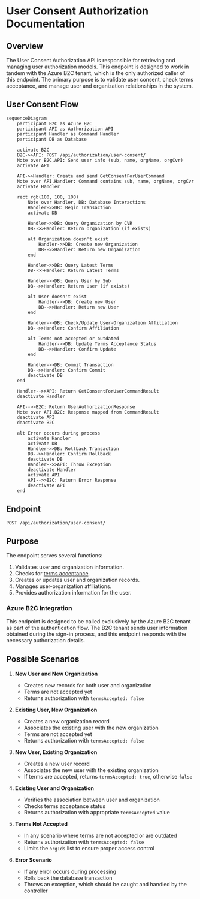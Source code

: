 ﻿# User Consent Authorization Documentation

## Overview

The User Consent Authorization API is responsible for retrieving and managing user authorization models.
This endpoint is designed to work in tandem with the Azure B2C tenant,
which is the only authorized caller of this endpoint.
The primary purpose is to validate user consent, check terms acceptance,
and manage user and organization relationships in the system.

## User Consent Flow

```mermaid
sequenceDiagram
    participant B2C as Azure B2C
    participant API as Authorization API
    participant Handler as Command Handler
    participant DB as Database

    activate B2C
    B2C->>API: POST /api/authorization/user-consent/
    Note over B2C,API: Send user info (sub, name, orgName, orgCvr)
    activate API

    API->>Handler: Create and send GetConsentForUserCommand
    Note over API,Handler: Command contains sub, name, orgName, orgCvr
    activate Handler

    rect rgb(100, 100, 100)
        Note over Handler, DB: Database Interactions
        Handler->>DB: Begin Transaction
        activate DB

        Handler->>DB: Query Organization by CVR
        DB-->>Handler: Return Organization (if exists)

        alt Organization doesn't exist
            Handler->>DB: Create new Organization
            DB-->>Handler: Return new Organization
        end

        Handler->>DB: Query Latest Terms
        DB-->>Handler: Return Latest Terms

        Handler->>DB: Query User by Sub
        DB-->>Handler: Return User (if exists)

        alt User doesn't exist
            Handler->>DB: Create new User
            DB-->>Handler: Return new User
        end

        Handler->>DB: Check/Update User-Organization Affiliation
        DB-->>Handler: Confirm Affiliation

        alt Terms not accepted or outdated
            Handler->>DB: Update Terms Acceptance Status
            DB-->>Handler: Confirm Update
        end

        Handler->>DB: Commit Transaction
        DB-->>Handler: Confirm Commit
        deactivate DB
    end

    Handler-->>API: Return GetConsentForUserCommandResult
    deactivate Handler

    API-->>B2C: Return UserAuthorizationResponse
    Note over API,B2C: Response mapped from CommandResult
    deactivate API
    deactivate B2C

    alt Error occurs during process
        activate Handler
        activate DB
        Handler->>DB: Rollback Transaction
        DB-->>Handler: Confirm Rollback
        deactivate DB
        Handler-->>API: Throw Exception
        deactivate Handler
        activate API
        API-->>B2C: Return Error Response
        deactivate API
    end
```

## Endpoint

```http request
POST /api/authorization/user-consent/
```

## Purpose

The endpoint serves several functions:

1. Validates user and organization information.
2. Checks for [terms acceptance](./accept-terms.md).
3. Creates or updates user and organization records.
4. Manages user-organization affiliations.
5. Provides authorization information for the user.

### Azure B2C Integration

This endpoint is designed to be called exclusively by the Azure B2C tenant as part of the authentication flow.
The B2C tenant sends user information obtained during the sign-in process,
and this endpoint responds with the necessary authorization details.

## Possible Scenarios

1. **New User and New Organization**
    - Creates new records for both user and organization
    - Terms are not accepted yet
    - Returns authorization with `termsAccepted: false`


2. **Existing User, New Organization**
    - Creates a new organization record
    - Associates the existing user with the new organization
    - Terms are not accepted yet
    - Returns authorization with `termsAccepted: false`


3. **New User, Existing Organization**
    - Creates a new user record
    - Associates the new user with the existing organization
    - If terms are accepted, returns `termsAccepted: true`, otherwise `false`


4. **Existing User and Organization**
    - Verifies the association between user and organization
    - Checks terms acceptance status
    - Returns authorization with appropriate `termsAccepted` value


5. **Terms Not Accepted**
    - In any scenario where terms are not accepted or are outdated
    - Returns authorization with `termsAccepted: false`
    - Limits the `orgIds` list to ensure proper access control


6. **Error Scenario**
    - If any error occurs during processing
    - Rolls back the database transaction
    - Throws an exception, which should be caught and handled by the controller
